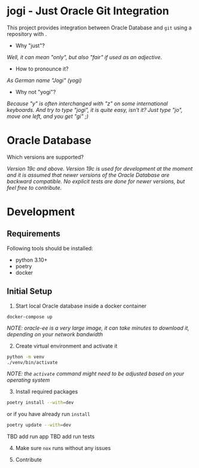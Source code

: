 # jogi - Just Oracle Git Integration

This project provides integration between Oracle Database and `git` using a repository with .

- Why "just"?

*Well, it can mean "only", but also "fair" if used as an adjective.*

- How to pronounce it?

*As German name "Jogi" (yogi)*

- Why not "yogi"?

*Because "y" is often interchanged with "z" on some international keyboards. 
And try to type "jogi", it is quite easy, isn't it? Just type "jo", move one left, and you get "gi" ;)*

# Oracle Database

Which versions are supported?

*Version 19c and above. Version 19c is used for development at the moment 
and it is assumed that newer versions of the Oracle Database are backward compatible.*
*No explicit tests are done for newer versions, but feel free to contribute.*

# Development

## Requirements

Following tools should be installed:
* python 3.10+
* poetry
* docker

## Initial Setup

1.  Start local Oracle database inside a docker container

`docker-compose up`

*NOTE: oracle-ee is a very large image, it can take minutes to download it, depending on your network bandwidth*

2. Create virtual environment and activate it

```bash
python -m venv
./venv/bin/activate
```

*NOTE: the `activate` command might need to be adjusted based on your operating system*

3. Install required packages

```bash
poetry install --with=dev
```

or if you have already run `install` 

```bash
poetry update --with=dev
```

TBD add run app
TBD add run tests

4. Make sure `nox` runs without any issues

5. Contribute
